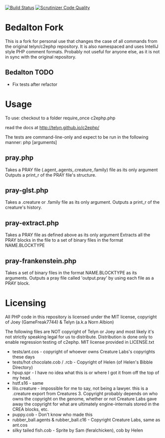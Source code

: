 [![Build Status](https://travis-ci.org/telyn/c2ephp.svg?branch=master)](https://travis-ci.org/telyn/c2ephp)
[![Scrutinizer Code Quality](https://scrutinizer-ci.com/g/telyn/c2ephp/badges/quality-score.png?b=master)](https://scrutinizer-ci.com/g/telyn/c2ephp/?branch=master)

# Bedalton Fork

This is a fork for personal use that changes the case of all commands from the original telyn/c2ephp repository. It is also namespaced and uses IntelliJ style PHP comment formats. Probably not useful for anyone else, as it is not in sync with the original repository.

## Bedalton TODO

- Fix tests after refactor


# Usage
To use:
checkout to a folder
require_once c2ephp.php

read the docs at http://telyn.github.io/c2ephp/

The tests are command-line-only and expect to be run in the following manner:
php <file> [arguments]

pray.php
--------
Takes a PRAY file (.agent,.agents,.creature,.family) file as its only argument
Outputs a print_r of the PRAY file's structure.

pray-glst.php
-------------
Takes a .creature or .family file as its only argument.
Outputs a print_r of the creature's history.

pray-extract.php
---------------
Takes a PRAY file as defined above as its only argument
Extracts all the PRAY blocks in the file to a set of binary
files in the format NAME.BLOCKTYPE

pray-frankenstein.php
--------------------
Takes a set of binary files in the format NAME.BLOCKTYPE as its arguments.
Outputs a pray file called 'output.pray' by using each file as a PRAY block.

Licensing
=========

All PHP code in this repository is licensed under the MIT license, copyright of
Joey (GameFreak7744) & Telyn (a.k.a Norn Albion)

The following files are NOT copyright of Telyn or Joey and most likely it's not
strictly speaking legal for us to distribute. Distribution is done only to enable
regression testing of c2ephp. MIT license provided in LICENSE.txt

* tests/ant.cos - copyright of whoever owns Creature Labs's copyrights these days
* tests/hot chocolate.cob / .rcb - Copyright of Helen (of Helen's Bibble Directory)
* hpup.spr - I have no idea what this is or where I got it from off the top of my head.
* hstf.s16 - same
* lilo.creature - impossible for me to say, not being a lawyer.
  this is a .creature export from Creatures 3. Copyright probably depends on
  who owns the copyright on the genome, whether or not Creature Labs gave away
  the copyright for what are ultimately engine-internals stored in the CREA
  blocks, etc.
* puppy.cob - Don't know who made this
* rubber_ball.agents & rubber_ball.c16 - Copyright Creature Labs, same as ant.cos
* silky tailed fish.cob - Sprite by Sam (feralchicken), cob by Helen
